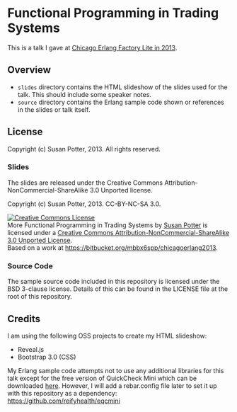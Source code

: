# Functional Programming in Trading Systems

This is a talk I gave at
[Chicago Erlang Factory Lite in 2013](http://www.erlang-factory.com/conference/Chicago2013/speakers/SusanPotter).

## Overview

* `slides` directory contains the HTML slideshow of the slides used for the
talk. This should include some speaker notes.
* `source` directory contains the Erlang sample code shown or references in
the slides or talk itself.

## License

Copyright (c) Susan Potter, 2013. All rights reserved.

### Slides

The slides are released under the Creative Commons
Attribution-NonCommercial-ShareAlike 3.0 Unported license.

Copyright (c) Susan Potter, 2013. CC-BY-NC-SA 3.0.

<a rel="license" href="http://creativecommons.org/licenses/by-nc-sa/3.0/deed.en_US"><img alt="Creative Commons License" style="border-width:0" src="http://i.creativecommons.org/l/by-nc-sa/3.0/88x31.png" /></a><br /><span xmlns:dct="http://purl.org/dc/terms/" href="http://purl.org/dc/dcmitype/Text" property="dct:title" rel="dct:type">More Functional Programming in Trading Systems</span> by <a xmlns:cc="http://creativecommons.org/ns#" href="http://susanpotter.net" property="cc:attributionName" rel="cc:attributionURL">Susan Potter</a> is licensed under a <a rel="license" href="http://creativecommons.org/licenses/by-nc-sa/3.0/deed.en_US">Creative Commons Attribution-NonCommercial-ShareAlike 3.0 Unported License</a>.<br />Based on a work at <a xmlns:dct="http://purl.org/dc/terms/" href="https://bitbucket.org/mbbx6spp/chicagoerlang2013" rel="dct:source">https://bitbucket.org/mbbx6spp/chicagoerlang2013</a>.

### Source Code

The sample source code included in this repository is licensed under the BSD
3-clause license. Details of this can be found in the LICENSE file
at the root of this repository.

## Credits

I am using the following OSS projects to create my HTML slideshow:
* Reveal.js
* Bootstrap 3.0 (CSS)

My Erlang sample code attempts not to use any additional libraries for this
talk except for the free version of QuickCheck Mini which can be downloaded
[here](http://www.quviq.com/downloads/eqcmini.zip). However, I will add a
rebar.config file later to set it up with this repository as a dependency:
https://github.com/reifyhealth/eqcmini
